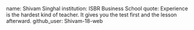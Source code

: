 name: Shivam Singhal
institution: ISBR Business School
quote: Experience is the hardest kind of teacher. It gives you the test first and the lesson afterward.
github_user: Shivam-18-web
